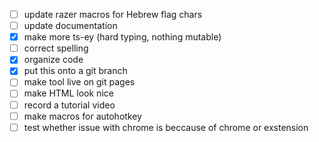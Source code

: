 - [ ] update razer macros for Hebrew flag chars
- [ ] update documentation
- [x] make more ts-ey (hard typing, nothing mutable)
- [ ] correct spelling
- [x] organize code
- [x] put this onto a git branch
- [ ] make tool live on git pages
- [ ] make HTML look nice
- [ ] record a tutorial video
- [ ] make macros for autohotkey
- [ ] test whether issue with chrome is beccause of chrome or exstension
